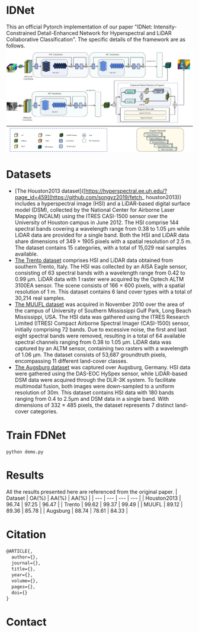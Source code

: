 # IDNet
This an official Pytorch implementation of our paper "IDNet: Intensity-Constrained Detail-Enhanced Network for Hyperspectral and LiDAR Collaborative Classification". The specific details of the framework are as follows.
![image](https://github.com/ZhaoYuQing01/IDNet/blob/main/figure/IDNet.png)
# Datasets
* [The Houston2013 dataset]([https://hyperspectral.ee.uh.edu/?page_id=459](https://github.com/songyz2019/fetch_
houston2013)) includes a hyperspectral image (HSI) and a LiDAR-based digital surface model (DSM), collected by the National Center for Airborne Laser Mapping (NCALM) using the ITRES CASI-1500 sensor over the University of Houston campus in June 2012. The HSI comprise 144 spectral bands covering a wavelength range from 0.38 to 1.05 µm while LiDAR data are provided for a single band. Both the HSI and LiDAR data share dimensions of 349 × 1905 pixels with a spatial resolution of 2.5 m. The dataset contains 15 categories, with a total of 15,029 real samples available.
* [The Trento dataset]([https://github.com/danfenghong/IEEE_GRSL_EndNet/blob/master/README.md](https://github.com/pagrim/TrentoData)) comprises HSI and LiDAR data obtained from southern Trento, Italy. The HSI was collected by an AISA Eagle sensor, consisting of 63 spectral bands with a wavelength range from 0.42 to 0.99 µm. LiDAR data with 1 raster were acquired by the Optech ALTM 3100EA sensor. The scene consists of 166 × 600 pixels, with a spatial resolution of 1 m. This dataset contains 6 land cover types with a total of 30,214 real samples.
* [The MUUFL dataset](https://github.com/GatorSense/MUUFLGulfport) was acquired in November 2010 over the area of the campus of University of Southern Mississippi Gulf Park, Long Beach Mississippi, USA. The HSI data was gathered using the ITRES Research Limited (ITRES) Compact Airborne Spectral Imager (CASI-1500) sensor, initially comprising 72 bands. Due to excessive noise, the first and last eight spectral bands were removed, resulting in a total of 64 available spectral channels ranging from 0.38 to 1.05 µm. LiDAR data was captured by an ALTM sensor, containing two rasters with a wavelength of 1.06 µm. The dataset consists of 53,687 groundtruth pixels, encompassing 11 different land-cover classes.
* [The Augsburg dataset](https://github.com/danfenghong/ISPRS_S2FL?tab=readme-ov-file) was captured over Augsburg, Germany. HSI data were gathered using the DAS-EOC HySpex sensor, while LiDAR-based DSM data were acquired through the DLR-3K system. To facilitate multimodal fusion, both images were down-sampled to a uniform resolution of 30m. This dataset contains HSI data with 180 bands ranging from 0.4 to 2.5µm and DSM data in a single band. With dimensions of 332 × 485 pixels, the dataset represents 7 distinct land-cover categories.
# Train FDNet
 ```
python demo.py
```
# Results
All the results presented here are referenced from the original paper.
| Dataset | OA(%) | AA(%) | AA(%) |
| --- | --- | --- | --- |
| Houston2013 | 96.74 | 97.25 | 96.47 |
| Trento | 99.62 | 99.37 | 99.49 |
| MUUFL | 89.12 | 89.36 | 85.78 |
| Augsburg | 88.74 | 78.61 | 84.33 |
# Citation
```
@ARTICLE{,
  author={},
  journal={},
  title={},
  year={},
  volume={},
  pages={},
  doi={}
}
```
# Contact
